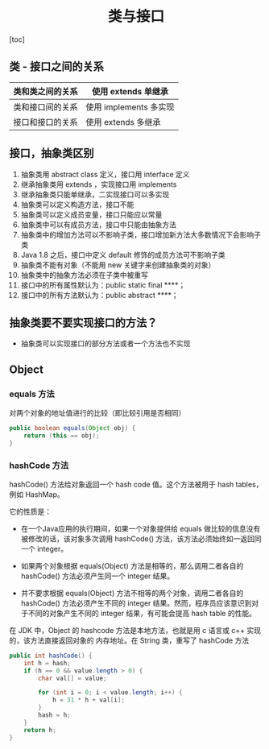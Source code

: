 <h1 align="center">类与接口</h1>

[toc]



## 类 - 接口之间的关系

| 类和类之间的关系 | 使用 extends         单继承 |
| ---------------- | --------------------------- |
| 类和接口间的关系 | 使用 implements      多实现 |
| 接口和接口的关系 | 使用 extends         多继承 |



## 接口，抽象类区别

1. 抽象类用 abstract class 定义，接口用 interface 定义
2. 继承抽象类用 extends ，实现接口用 implements
3. 继承抽象类只能单继承，二实现接口可以多实现
4. 抽象类可以定义构造方法，接口不能
5. 抽象类可以定义成员变量，接口只能应以常量
6. 抽象类中可以有成员方法，接口中只能由抽象方法
7. 抽象类中的增加方法可以不影响子类，接口增加新方法大多数情况下会影响子类
8. Java 1.8 之后，接口中定义 default 修饰的成员方法可不影响子类
9. 抽象类不能有对象（不能用 new 关键字来创建抽象类的对象）
10. 抽象类中的抽象方法必须在子类中被重写
11. 接口中的所有属性默认为：public static final ****；
12. 接口中的所有方法默认为：public abstract ****；

## 抽象类要不要实现接口的方法？

- 抽象类可以实现接口的部分方法或者一个方法也不实现

## Object

### equals 方法

对两个对象的地址值进行的比较（即比较引用是否相同）

```java
public boolean equals(Object obj) {
    return (this == obj);
}
```

### hashCode 方法

hashCode() 方法给对象返回一个 hash code 值。这个方法被用于 hash tables，例如 HashMap。

它的性质是：

- 在一个Java应用的执行期间，如果一个对象提供给 equals 做比较的信息没有被修改的话，该对象多次调用 hashCode() 方法，该方法必须始终如一返回同一个 integer。

- 如果两个对象根据 equals(Object) 方法是相等的，那么调用二者各自的 hashCode() 方法必须产生同一个 integer 结果。

- 并不要求根据 equals(Object) 方法不相等的两个对象，调用二者各自的 hashCode() 方法必须产生不同的 integer 结果。然而，程序员应该意识到对于不同的对象产生不同的 integer 结果，有可能会提高 hash table 的性能。

在 JDK 中，Object 的 hashcode 方法是本地方法，也就是用 c 语言或 c++ 实现的，该方法直接返回对象的 内存地址。在 String 类，重写了 hashCode 方法

```java
public int hashCode() {
    int h = hash;
    if (h == 0 && value.length > 0) {
        char val[] = value;

        for (int i = 0; i < value.length; i++) {
            h = 31 * h + val[i];
        }
        hash = h;
    }
    return h;
}
```
